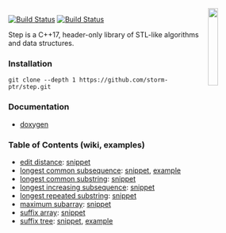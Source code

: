 <img align="right" src="https://user-images.githubusercontent.com/3381451/40880432-5b9e7086-66b9-11e8-9718-4b1ea4eae317.png" width="20%">

[![Build Status](https://travis-ci.org/storm-ptr/step.svg?branch=master)](https://travis-ci.org/storm-ptr/step)
[![Build Status](https://ci.appveyor.com/api/projects/status/github/storm-ptr/step?svg=true&branch=master)](https://ci.appveyor.com/project/storm-ptr/step/branch/master)

Step is a C++17, header-only library of STL-like algorithms and data structures.

### Installation

    git clone --depth 1 https://github.com/storm-ptr/step.git

### Documentation

* [doxygen](https://storm-ptr.github.io/step/)

### Table of Contents (wiki, examples)

* [edit distance](https://en.wikipedia.org/wiki/Levenshtein_distance):
  [snippet](https://github.com/storm-ptr/step/blob/master/test/edit_distance.hpp#L16-L19)
* [longest common subsequence</summary>](https://en.wikipedia.org/wiki/Longest_common_subsequence_problem):
  [snippet](https://github.com/storm-ptr/step/blob/master/test/longest_common_subsequence.hpp#L15-L19),
  [example](https://github.com/storm-ptr/step/blob/master/example/diff/patience_diff.hpp#L80-L88)
* [longest common substring](https://en.wikipedia.org/wiki/Longest_common_substring_problem):
  [snippet](https://github.com/storm-ptr/step/blob/master/test/longest_common_substring.hpp#L13-L15)
* [longest increasing subsequence](https://en.wikipedia.org/wiki/Longest_increasing_subsequence):
  [snippet](https://github.com/storm-ptr/step/blob/master/test/longest_increasing_subsequence.hpp#L14-L17)
* [longest repeated substring](https://en.wikipedia.org/wiki/Longest_repeated_substring_problem):
  [snippet](https://github.com/storm-ptr/step/blob/master/test/longest_repeated_substring.hpp#L13-L15)
* [maximum subarray](https://en.wikipedia.org/wiki/Maximum_subarray_problem):
  [snippet](https://github.com/storm-ptr/step/blob/master/test/maximum_subarray.hpp#L13-L16)
* [suffix array](https://en.wikipedia.org/wiki/Suffix_array):
  [snippet](https://github.com/storm-ptr/step/blob/master/test/suffix.hpp#L20-L22)
* [suffix tree](https://en.wikipedia.org/wiki/Suffix_tree):
  [snippet](https://github.com/storm-ptr/step/blob/master/test/suffix.hpp#L27-L30),
  [example](https://github.com/storm-ptr/step/blob/master/example/suffix_tree_viz/graphviz.hpp#L33-L59)
